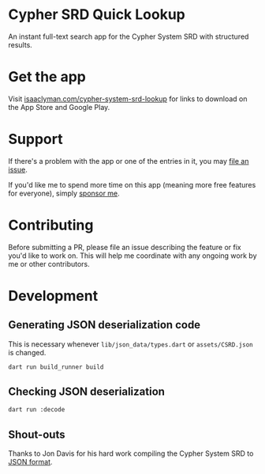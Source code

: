 # Cypher SRD Quick Lookup

An instant full-text search app for the Cypher System SRD with structured results.

# Get the app

Visit [isaaclyman.com/cypher-system-srd-lookup](https://isaaclyman.com/cypher-system-srd-lookup/) for links to download on the App Store and Google Play.

# Support

If there's a problem with the app or one of the entries in it, you may [file an issue](https://github.com/isaaclyman/cypher-system-srd-lookup/issues).

If you'd like me to spend more time on this app (meaning more free features for everyone), simply [sponsor me](https://ko-fi.com/isaaclyman).

# Contributing

Before submitting a PR, please file an issue describing the feature or fix you'd like to work on. This will help me coordinate with any ongoing work by me or other contributors.

# Development

## Generating JSON deserialization code

This is necessary whenever `lib/json_data/types.dart` or `assets/CSRD.json` is changed.

```sh
dart run build_runner build
```

## Checking JSON deserialization

```sh
dart run :decode
```

## Shout-outs

Thanks to Jon Davis for his hard work compiling the Cypher System SRD to [JSON format](https://github.com/Jon-Davis/Cypher-System-JSON-DB).